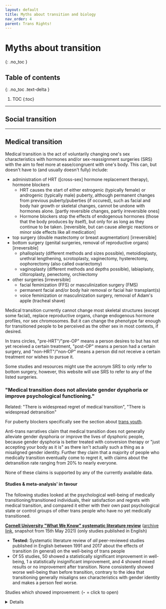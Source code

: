 ```yaml
---
layout: default
title: Myths about transition and biology
nav_order: 4
parent: Trans Rights!
---
```

<script> jtd.setTheme('green'); </script>
# Myths about transition
{: .no_toc }

## Table of contents
{: .no_toc .text-delta }

1. TOC
{:toc}

---

## Social transition

---
## Medical transition

Medical transition is the act of voluntarily changing one's sex characteristics with hormones and/or sex-reassignment surgeries (SRS) with the aim to feel more at ease/congruent with one's body. This can, but doesn't have to (and usually doesn't fully) include:
- administration of HRT ([cross-sex] hormone replacement therapy), hormone blockers
	- HRT causes the start of either estrogenic (typically female) or androgenic (typically male) puberty, although permanent changes from previous puberty/puberties (if occured), such as facial and body hair growth or skeletal changes, cannot be undone with hormones alone. [partly reversible changes, partly irreversible ones]
	- Hormone blockers stop the effects of endogenous hormones (those that the body produces by itself), but only for as long as they continue to be taken. [reversible, but can cause allergic reactions or minor side effects like all medication]
- top surgery (double mastectomy or breast augmentation) [irreversible]
- bottom surgery (genital surgeries, removal of reproductive organs) [irreversible]
	- phalloplasty (different methods and sizes possible), metoidioplasty, urethral lengthening, scrotoplasty, vaginectomy, hysterectomy, oophorectomy (also called ovariectomy)
	- vaginoplasty (different methods and depths possible), labiaplasty, clitoroplasty, penectomy, orchiectomy
- other surgeries [irreversible]
	- facial feminization (FFS) or masculinization surgery (FMS)
	- permanent facial and/or body hair removal or facial hair transplant(s)
	- voice feminization or masculinization surgery, removal of Adam's apple (tracheal shave)

Medical transition currently cannot change most skeletal structures (except some facial), replace reproductive organs, change endogenous hormone profiles, nor sex chromosomes. But it can change the phenotype far enough for transitioned people to be perceived as the other sex in most contexts, if desired.

In trans circles, "pre-HRT"/"pre-OP" means a person desires to but has not yet received a certain treatment, "post-OP" means a person had a certain surgery, and "non-HRT"/"non-OP" means a person did not receive a certain treatment nor wishes to pursue it.

Some studies and resources might use the acronym SRS to only refer to bottom surgery, however, this website will use SRS to refer to any of the listed surgeries.

### "Medical transition does not alleviate gender dysphoria or improve psychological functioning." 

Related: "There is widespread regret of medical transition", "There is widespread detransition"

For puberty blockers specifically see the section about [trans youth](https://antireaction.github.io/queerrights-en/docs/transrights/transyouth.html).

Anti-trans narratives claim that medical transition does not generally alleviate gender dysphoria or improve the lives of dysphoric people, because gender dysphoria is better treated with conversion therapy or "just accepting your body as it is" as there isn't actually such a thing as a misaligned gender identity. Further they claim that a majority of people who medically transition eventually come to regret it, with claims about the detransition rate ranging from 20% to nearly everyone.

None of these claims is supported by any of the currently available data.

#### Studies & meta-analysis' in favour
The following studies looked at the psychological well-being of medically transitioning/transitioned individuals, their satisfaction and regrets with medical transition, and compared it either with their own past psychological state or control groups of other trans people who have no yet medically transitioned.

**[Cornell University "What We Know" systematic literature review](https://whatweknow.inequality.cornell.edu/topics/lgbt-equality/what-does-the-scholarly-research-say-about-the-well-being-of-transgender-people/)** ([archive link](https://web.archive.org/web/20210510142046/https://whatweknow.inequality.cornell.edu/topics/lgbt-equality/what-does-the-scholarly-research-say-about-the-well-being-of-transgender-people/), snapshot from 15th May 2021) (only studies published in English)
- **Tested:** Systematic literature review of _all_ peer-reviewed studies published in English between 1991 and 2017 about the effects of transition (in general) on the well-being of trans people
- Of 55 studies, 50 showed a statistically significant improvement in well-being, 1 a statistically insignificant improvement, and 4 showed mixed results or no improvement after transition. None consistently showed worse well-being than before transition, contrary to the idea that transitioning generally misaligns sex characteristics with gender identity and makes a person feel worse.

Studies which showed improvement: (‣ = click to open)

<details>

	<summary markdown="1"> ‣ Pfäfflin (1993) seperate because it's so much </summary> <section markdown="1">

[Pfäfflin (1993)](https://doi.org/10.1300/J056v05n04_05): **(Long term)** This is a pooling together of (a) studies and reviews about well-being and regrets after HRT and/or SRS ranging from 1961 to 1991 (30 years), from various countries (most from the U.S., followed by European countries) and (b) a clinical sample of people who Friedemann Pfäfflin treated himself (in Germany) since 1978 for variously long periods and with different regularity.
- **Sample:** (a) 74 follow-up studies and 9 reviews with approximately 1000 to 1600 trans women and 400 to 550 trans men participating (exact estimates impossible due to sometimes overlapping samples); (b) 196 trans women and 99 trans men

- **Results:** 
	- (a) Across all studies and reviews, 4 trans men and 14 trans women genuinely regretted medical transition (including SRS) [regret rate of <1% for trans men and 1-1,5% for trans women]
		- Of the 4 regretful trans men, 1 only regretted evading regulations and getting the phalloplasty done outside the gender clinic, which brought complications, but he did not regret having transitioned overall and lived alternating between male and female; 2 were confirmed to have detransitioned socially and 1 case expressed regret about one surgery, but it's not known whether they detransitioned socially.
		- Additionally, 1 trans woman commited suicide during HRT (before SRS), 1 underwent religious conversion (on HRT but before SRS), 1 considered living as male again (but it is not reported whether they did), 2 occasionally went back to living as male, 1 of whom only did so to not loose claim to inheretance.
		- Regret was associated with bad surgical outcomes, not undergoing any real life test, and/or no proper differential diagnosis; 
	- (b) No reported regrets among trans men and 3 reported regrets among trans women [1,53%] 2-6 years after bottom surgery.
	- The author concludes that overall, trans people who wished to undergo SRS did not regret doing so when they did. 
- **Flaws:** Only clinical samples, old data

		</section></details> 

<details>

	<summary markdown="1"> ‣ All the others (gigantic table warning) </summary> <section markdown="1">

| study                                                                            | sample(s)                                                                                                                                                                                                                                                                                                                                               | tested                                                                                                                                                                                                                                          | follow-up time or time since last treatment                                                                                                                                                                                                                                                                                    | results                                                                                                                                                                                                                                                                                                                                                                                                                                                                                                                                                                                                                                                                                                                                                                                                               | notes                                                                                                                                                                                                                                                                                                                                                                                                                                                                      |
| -------------------------------------------------------------------------------- | ------------------------------------------------------------------------------------------------------------------------------------------------------------------------------------------------------------------------------------------------------------------------------------------------------------------------------------------------------- | ----------------------------------------------------------------------------------------------------------------------------------------------------------------------------------------------------------------------------------------------- | ------------------------------------------------------------------------------------------------------------------------------------------------------------------------------------------------------------------------------------------------------------------------------------------------------------------------------ | --------------------------------------------------------------------------------------------------------------------------------------------------------------------------------------------------------------------------------------------------------------------------------------------------------------------------------------------------------------------------------------------------------------------------------------------------------------------------------------------------------------------------------------------------------------------------------------------------------------------------------------------------------------------------------------------------------------------------------------------------------------------------------------------------------------------- | -------------------------------------------------------------------------------------------------------------------------------------------------------------------------------------------------------------------------------------------------------------------------------------------------------------------------------------------------------------------------------------------------------------------------------------------------------------------------- |
| [Bodlun & Kullgren (1996)](https://doi.org/10.1007/BF02438167)                 | Swedish clinical sample of 10 trans women and 9 trans men, "core transsexuals"                                                                                                                                                                                                                                                                          | changes in well-being from<br>medical transition (in general) over 5 year period, used questionnaire                                                                                                                                            | 5 years, transition stages differed between participants and some have still not medically transitioned to the extent that they wish by the end of the 5 year period                                                                                                                                                           | 13 improved, 3 stable, 2 unsatisifed, 1 unsatisifed & detranstioned                                                                                                                                                                                                                                                                                                                                                                                                                                                                                                                                                                                                                                                                                                                                                   |                                                                                                                                                                                                                                                                                                                                                                                                                                                                            |
| [Rakic et al. (1996)](https://doi.org/10.1007/BF02437545)                      | Yugoslavian clinical sample of 22 trans women and 10 trans men                                                                                                                                                                                                                                                                                          | body image, social life, sexual life, occupational functioning before and after bottom surgery, used questionnaire                                                                                                                              | 6 months to 4 years, median of 18 months                                                                                                                                                                                                                                                                                       | no regrets, 87% had improved body image, better social, sexual and ccupational life                                                                                                                                                                                                                                                                                                                                                                                                                                                                                                                                                                                                                                                                                                                                   | straght trans people only (to not provoke someone?)                                                                                                                                                                                                                                                                                                                                                                                                                        |
| [Eldh et al. (1997)](https://doi.org/10.3109/02844319709010503)                | Swedish clinical sample of 40 trans men and 50 trans women                                                                                                                                                                                                                                                                                              | physical and psychological health after SRS, used questionnaire by mail or in person; in case of personal interview, a physical examination took place as well (study doesn't state how many those were)                                        | 6 months to 30 years (median of 5,8 years) after several SRS including bottom surgery                                                                                                                                                                                                                                          | 86,5% (64/74) of respondents were satisfied with their lives post-SRS; 13,5% (10/74) were not satisfied, of which 5,4% (2 people of each gender) detransitioned socially and regretted the surgeries; 4% (2 trans women and 1 trans man) commited suicide, but had many suicide attempts before SRS as well; even if assuming that all respondents who were lost during follow-up (16/90) 1. had a worse well-being and that this was their reason to drop out and 2. the worsening was because of SRS, the success rate is 71,1% (64/90) and dissatisfaction (including detransition) rate 28,8% (26/90), which is still a clear net benefit; social stability (e.g. acceptance by family & friends), surgical techniques and overall body appearance (beside genitals) were found to be predictors of good outcomes |                                                                                                                                                                                                                                                                                                                                                                                                                                                                            |
| [Landen et al. (1998)](https://doi.org/10.1111/j.1600-0447.1998.tb10001.x)     | Swedish clinical sample undergoing initial SRS from 1972-1992; 213 total of which 8 detransitioned                                                                                                                                                                                                                                                      | retrospective study of predictors of regret after SRS (including bottom surgery), used medical records                                                                                                                                          | 4 to 24 years after SRS                                                                                                                                                                                                                                                                                                        | medical detransition rate of 3,8%, mostly associated with poor family support and much less but still significantly with not belonging to "core transsexual group" or suffering from psychosis; time between SRS and request for reversal 1-15 years (7,4 years median); last year of approval for any regretful patient was 1982                                                                                                                                                                                                                                                                                                                                                                                                                                                                                     | retrospective; could only consider medical detransitions; some of the SRS of included patients were only 4 years ago while requests for reversal took up to 15 years after initial SRS, so some of the more recent patients considered non-regretful here might have eventually requested reversal years after the study was conducted                                                                                                                                     |
| [Rehman et al. (1999)](https://doi.org/10.1023/A:1018745706354) \*             | American clinical sample of 28 trans women                                                                                                                                                                                                                                                                                                              | long-term physical, psychological, and sexual well-being & satisfaction after SRS including bottom surgery, used personal or telephone interviews                                                                                               | 3 years                                                                                                                                                                                                                                                                                                                        | no regrets, ability to normally return to work, more satisfactory personal and social life of patients after SRS                                                                                                                                                                                                                                                                                                                                                                                                                                                                                                                                                                                                                                                                                                      |                                                                                                                                                                                                                                                                                                                                                                                                                                                                            |
| [Lawrence (2003)](https://doi.org/10.1023/A:1024086814364)                     | American clinical sample of 232 trans women                                                                                                                                                                                                                                                                                                             | factors associated with long-term regret and satisfaction after SRS, used questionnaires                                                                                                                                                        | 1 to 7 years (most available questionnaires from people having had surgery 2-4 years)                                                                                                                                                                                                                                          | 59% reported improvement of quality of life as 8 or higher on an 0-10 scale, 1 reported worsening (0,45%), the rest reported no change; 86% reported their happiness as 8 or higher, 4% as 5 or lower; nobody regretted SRS outright, 6% sometimes and mostly due to social unacceptance or functional or physical outcomes                                                                                                                                                                                                                                                                                                                                                                                                                                                                                           |                                                                                                                                                                                                                                                                                                                                                                                                                                                                            |
| [Smith et al. (2005)](https://www.ncbi.nlm.nih.gov/pubmed/15842032) \*         | Dutch clinical sample of 94 trans women and 64 trans men                                                                                                                                                                                                                                                                                                | outcomes and predictors of regret/satisfaction after SRS, used questionnaire and personal interview (not all participants completed the latter)                                                                                                 | 1-4 years                                                                                                                                                                                                                                                                                                                      | virtually no gender dysphoria after SRS, independent of sexual orientation; no body dissatisfaction, 91,6% very satisifed with their bodies, better psychological functioning; 1 trans women had strong regrets and would not choose SRS again, another had strong regrets but would choose to undergo it again                                                                                                                                                                                                                                                                                                                                                                                                                                                                                                       | almost all patients in this sample had social support, only 4 (3,9%) had absolutely nobody to rely on;                                                                                                                                                                                                                                                                                                                                                                     |
| [De Cuypere et al. (2006)](https://doi.org/10.1016/j.sexol.2006.04.002) \*     | Belgian clinical sample of 35 trans women and 27 trans men                                                                                                                                                                                                                                                                                              | long-term psychological, social, and professional functioning after a longer period after SRS, used semi-structured interviews                                                                                                                  | minimum 1 year since bottom surgery; median of 4,1 years for trans women and 7,6 for trans men                                                                                                                                                                                                                                 | significant drop in suicide attempt rate (29,3% to 5,1%); gender dysphoria level dropped to that of the general population; 88,6% trans women and 85,2% trans men felt happy after surgery; regret only occasional in 2 cases, no detransitioners; improved social functioning                                                                                                                                                                                                                                                                                                                                                                                                                                                                                                                                        |                                                                                                                                                                                                                                                                                                                                                                                                                                                                            |
| [Lobato et al. (2006)](https://www.ncbi.nlm.nih.gov/pubmed/17075731)           | Brazillian clinical sample of 18 trans women and 1 trans man                                                                                                                                                                                                                                                                                            | impact of SRS (including bottom surgery) on satisfaction with sexual experience after SRS, used questionnaires before and after                                                                                                                 | 1 to 2,5 years since bottom surgery                                                                                                                                                                                                                                                                                            | no regrets; improvement of sexual experience considered for 83,3%; 64,7% say initiating and maintaining relationships became easier; pariticpants with a partner increased from 52,6% to 73,7%                                                                                                                                                                                                                                                                                                                                                                                                                                                                                                                                                                                                                        | only early-onset dysphoric trans people ("type 1 transsexuals"); excluded intersex people and people with psychotic disorders or addictions to psychoactive substances right away                                                                                                                                                                                                                                                                                          |
| [Newfield et al. (2006)](https://doi.org/10.1007/s11136-006-0002-3) \*         | recruitment through internet, bulletin boards, and postcards; mostly U.S.-American; 446 trans men                                                                                                                                                                                                                                                       | quality of life, used online survey                                                                                                                                                                                                             | not recorded; trans men with or without HRT were compared to each other                                                                                                                                                                                                                                                        | HRT significantly correlated with improved quality of life                                                                                                                                                                                                                                                                                                                                                                                                                                                                                                                                                                                                                                                                                                                                                            | non-clinical sample                                                                                                                                                                                                                                                                                                                                                                                                                                                        |
| [Kraemer et al. (2008)](https://www.ncbi.nlm.nih.gov/pubmed/18033979)          | Swiss clinical sample of 16 trans women and 7 trans men pre-SRS, 14 trans women and 8 trans men post-SRS                                                                                                                                                                                                                                                | body image of pre- and post-SRS people in comparison, used questionnaire                                                                                                                                                                        | 5 months to 8 years, median of 51 months (4,25 years) of the post-SRS sample                                                                                                                                                                                                                                                   | post-SRS sample scored significantly higher in measures of self-confidence and attractiveness, while lower on insecurity and concern compared to pre-SRS sample; none of the tested variables was found to be correlated to the time since SRS; taking HRT or not in the pre-SRS was not found to be correlated to any of the tested variables either                                                                                                                                                                                                                                                                                                                                                                                                                                                                 |                                                                                                                                                                                                                                                                                                                                                                                                                                                                            |
| [Imbimbo et al. (2009)](https://doi.org/10.1111/j.1743-6109.2009.01379.x)      | Italian clinical sample of 163 trans women                                                                                                                                                                                                                                                                                                              | post-surgical satisfaction levels and psychosocial profile of trans women, used questionnaire before and after SRS                                                                                                                              | 12-18 months after SRS for each patient seperately (operated over 14 years)                                                                                                                                                                                                                                                    | 94% were satisfied with having undergone surgery, 6% regretted it (not stated why, i.e. if they realized they aren't trans and detransitioned or if it was due to complications or unmet expectations etc.)                                                                                                                                                                                                                                                                                                                                                                                                                                                                                                                                                                                                           |                                                                                                                                                                                                                                                                                                                                                                                                                                                                            |
| [Nelson et al. (2009)](https://doi.org/10.1016/j.bjps.2007.10.049)             | UK clinical sample of 12 trans men                                                                                                                                                                                                                                                                                                                      | satisfaction with top surgery (double mastectomy/reduction mammoplasty), used questionnaire                                                                                                                                                     | 2-23 months after top surgery, median of 10                                                                                                                                                                                                                                                                                    | no regrets, all patients were satisfied, felt that their self-confidence and social interactions improved                                                                                                                                                                                                                                                                                                                                                                                                                                                                                                                                                                                                                                                                                                             |                                                                                                                                                                                                                                                                                                                                                                                                                                                                            |
| [Vujovic et al. (2009)](https://doi.org/10.1111/j.1743-6109.2008.00799.x)      | Serbian clinical sample of 71 trans women and 76 trans men                                                                                                                                                                                                                                                                                              | retrospective study and description of the Serbian trans population using available data of everyone who presented at the at the time only Serbian gender clinic between 1987 and 2006                                                          | unclear, study only states that the patients \_first presented\_ between 1987 and 2006, but not when HRT or any SRS was performed                                                                                                                                                                                              | no reported regrets, all patients who did would undergo SRS again, some where also satisifed with HRT only                                                                                                                                                                                                                                                                                                                                                                                                                                                                                                                                                                                                                                                                                                            |                                                                                                                                                                                                                                                                                                                                                                                                                                                                            |
| [Weyers et al. (2009)](https://doi.org/10.1111/j.1743-6109.2008.01082.x)       | Belgian clinical sample of 50 trans women                                                                                                                                                                                                                                                                                                               | long-term physical, mental, and sexual health among trans women, used questionnaires (only after)                                                                                                                                               | 6 months after bottom surgery                                                                                                                                                                                                                                                                                                  | high satisfaction with self-image, good physical and mental health, but some issues with sexual functioning related to surgical outcomes; 96% never regretted the surgery, 4% (2 women) sometimes                                                                                                                                                                                                                                                                                                                                                                                                                                                                                                                                                                                                                     |                                                                                                                                                                                                                                                                                                                                                                                                                                                                            |
| [Ainsworth & Spiegel (2010)](https://doi.org/10.1007/s11136-010-9668-7)        | internet recruitment, 247 trans women                                                                                                                                                                                                                                                                                                                   | psychological effects of FFS and bottoms surgery, used interviews                                                                                                                                                                               | not recorded; trans women with or without certain SRS were compared to each other                                                                                                                                                                                                                                              | FFS and SRS associated with better quality of life                                                                                                                                                                                                                                                                                                                                                                                                                                                                                                                                                                                                                                                                                                                                                                    | non-clinical sample                                                                                                                                                                                                                                                                                                                                                                                                                                                        |
| [Johansson et al. (2010)](https://doi.org/10.1007/s10508-009-9551-1)           | Swedish clinical sample of 25 trans women and 17 trans men                                                                                                                                                                                                                                                                                              | long-term follow up after SRS regarding gender dysphoria, satisfaction, social functioning, work, relationships, and sexuality; used semi-structured interviews before & after                                                                  | at least 5 years after being approved for medical transition and (if already pursued) at least 2 years after SRS; median of 7,8 years between SRS and follow-up for trans women and 7,4 years for trans men (see table 1 in the paper)                                                                                         | clinicians rated overall outcomes as favourable in 62% of the cases, patients themselves in 95% of the cases; 86% were judged as stable or improved in their overall functioning by clinicians; only 5-15% of patients were dissatisfied with some aspect (general health, surgical outcomes, etc.), but nobody regretted medical transition in itself; general health also improved for slightly more than the majority, for 16,1% (which tended to include older patients) it worsened, for the rest it remained the same, of which half meant that it remained on a good level                                                                                                                                                                                                                                     | drop-outs had lower global functioning scores at initial contact with the clinic and 88,9% of them had completed SRS                                                                                                                                                                                                                                                                                                                                                       |
| [Parola et al. (2010)](https://doi.org/10.1016/j.sexol.2009.05.004)            | French clinical sample of 15 trans men and 15 trans women                                                                                                                                                                                                                                                                                               | impact of SRS and HRT on quality of life and possible predictors for outcomes such as personality traits, used questionnaires & semi-structured interviews                                                                                      | at least 2 years after SRS                                                                                                                                                                                                                                                                                                     | everyone was satisfied with their medical transition, no regrets; quality of life improved for almost everyone both in social and sexual aspects                                                                                                                                                                                                                                                                                                                                                                                                                                                                                                                                                                                                                                                                      |                                                                                                                                                                                                                                                                                                                                                                                                                                                                            |
| [Colton-Meier et al. (2011)](https://doi.org/10.1080/19359705.2011.581195)     | internet recruitment through ftm forums, mostly U.S. Americans, 369 trans men                                                                                                                                                                                                                                                                           | psychological effects of HRT, used survey                                                                                                                                                                                                       | not recorded; trans men with or without HRT were compared to each other                                                                                                                                                                                                                                                        | HRT associated with better mental health & health-related quality of life                                                                                                                                                                                                                                                                                                                                                                                                                                                                                                                                                                                                                                                                                                                                             | non-clinical sample, data collection over 3 months in 2008                                                                                                                                                                                                                                                                                                                                                                                                                 |
| [Pimenoff & Pfäfflin (2011)](https://doi.org/10.1080/15532739.2011.618399)     | Finnish clinical sample of 15 trans women and 17 trans men who completed medical and legal transition to the full extent that it's possible between 1970 and 2002                                                                                                                                                                                       | treatment outcome of compliant and noncompliant patients undergoing medical transition, used questionnaires                                                                                                                                     | median of 5 years after bottom surgery and 8,5 years after legal transition                                                                                                                                                                                                                                                    | significant improvement of both social and psychological adjustment after transition, regardless of compliance                                                                                                                                                                                                                                                                                                                                                                                                                                                                                                                                                                                                                                                                                                        |                                                                                                                                                                                                                                                                                                                                                                                                                                                                            |
| [Rotondi et al. (2011)](doi.org/10.7870/cjcmh-2011-0021) \*\*                  | Canadian sample of 205 trans men recruited through the internet, organizations, venues, etc.                                                                                                                                                                                                                                                            | prevelance and factors associated with depression in trans men, used surveys                                                                                                                                                                    | not recorded; trans men with or without treatment were compared to each other                                                                                                                                                                                                                                                  | depression was associated with (among other things) not taking HRT and planning to medically transition but not currently transitioning; less depression was associated with having medically transitioned and having had surgery before 2008 (which was defined as not recent)                                                                                                                                                                                                                                                                                                                                                                                                                                                                                                                                       | non-clinical sample                                                                                                                                                                                                                                                                                                                                                                                                                                                        |
| [Gomez-Gil et al. (2012)](https://doi.org/10.1016/j.psyneuen.2011.08.010)      | Spanish clinical sample of 113 trans women and 74 trans men                                                                                                                                                                                                                                                                                             | social distress, anxiety, and depression in trans people and effects of HRT and SRS, used questionnaires                                                                                                                                        | not recorded; trans people with and without treatment were compared to each other                                                                                                                                                                                                                                              | both SRS and HRT significantly correlated with reduced depression, anxiety, and social distress                                                                                                                                                                                                                                                                                                                                                                                                                                                                                                                                                                                                                                                                                                                       |                                                                                                                                                                                                                                                                                                                                                                                                                                                                            |
| [Gorin-Lazard et al. (2012)](https://doi.org/10.1111/j.1743-6109.2011.02564.x) | French clinical sample of 30 trans men and 31 trans women                                                                                                                                                                                                                                                                                               | impact of HRT on quality of life, used questionnaires                                                                                                                                                                                           | 12-42 months (1-3,5 years) of HRT, median of 20 months (1,67 years); trans people on HRT were compared to those who are not                                                                                                                                                                                                    | HRT is \_independently\_ linked to a higher quality of life                                                                                                                                                                                                                                                                                                                                                                                                                                                                                                                                                                                                                                                                                                                                                           | excluded people with psychiatric comorbities right away                                                                                                                                                                                                                                                                                                                                                                                                                    |
| [Budge et al. (2013)](https://doi.org/10.1177/0011000011432753)                | America, recruited through support groups, 13 trans women, 2 trans men, 2 genderqueer people, 1 male crossdresser                                                                                                                                                                                                                                       | coping mechanisms & emotions during various stages of transition (in general), used qualitative interviews                                                                                                                                      | not recorded; interviews span over whole transition but are conducted at 1 point in time                                                                                                                                                                                                                                       | "affirmative emotional experiences" commonly associated with HRT (16 participants went on HRT)                                                                                                                                                                                                                                                                                                                                                                                                                                                                                                                                                                                                                                                                                                                        | non-clinical sample, qualitative rather than quantitative, unusually diverse sample in terms of sexual orientation                                                                                                                                                                                                                                                                                                                                                         |
| [Colizzi et al. (2013)](https://doi.org/10.1111/jsm.12155)                     | Italian clinical sample of 45 trans women and 25 trans men                                                                                                                                                                                                                                                                                              | effects of HRT on stress, attachment style, and cortisol awakening response (CAR), used questionnaires & blood tests                                                                                                                            | recorded before and 12 months into HRT                                                                                                                                                                                                                                                                                         | 12 months HRT decreased CAR levels and perceived stress regardless of attachment style                                                                                                                                                                                                                                                                                                                                                                                                                                                                                                                                                                                                                                                                                                                                | excluded intersex people and people with psychiatric pathologies right away                                                                                                                                                                                                                                                                                                                                                                                                |
| [Costatino et al. (2013)](https://doi.org/10.1080/0092623X.2012.736920)        | Italian clinical sample of 50 trans men                                                                                                                                                                                                                                                                                                                 | impact of HRT on mood and sexual function, used questionnaires                                                                                                                                                                                  | data collected before HRT, 12 months into HRT, and at least 6 months after SRS (no bottom surgery, only top surgery and removal of reproductive organs)                                                                                                                                                                        | HRT improved sexual function and SRS reduced aggressiveness, but also reduced sexual function again (which might be because SRS did not include bottom surgery and disappointed some, or because not everyone was done recovering from SRS when filling out the questionnaire yet); more positive mood changes occured but were not statistically significant (see table 3); insomnia and sweating increased with HRT                                                                                                                                                                                                                                                                                                                                                                                                 | excluded intersex people, drug addicts, and people with psychiatric comorbidities right away                                                                                                                                                                                                                                                                                                                                                                               |
| [Gorin-Lazard et al.(2013)](https://doi.org/10.1097/NMD.0000000000000046)      | French clinical sample of 36 trans women and 31 trans men                                                                                                                                                                                                                                                                                               | influence of HRT on self-esteem, mood, and quality of life; used questionnaires                                                                                                                                                                 | not recorded(?); trans people with or without treatment were compared to each other                                                                                                                                                                                                                                            | HRT independently associated with less depression, greater self-esteem and better psychological well-being                                                                                                                                                                                                                                                                                                                                                                                                                                                                                                                                                                                                                                                                                                            |                                                                                                                                                                                                                                                                                                                                                                                                                                                                            |
| [Weigert et al. (2013)](https://doi.org/10.1097/01.prs.0000434415.70711.49)    | French clinical sample of 35 trans women                                                                                                                                                                                                                                                                                                                | influence of breast augmentation on sexual, psychosocial and physical well-being; used questionnaires                                                                                                                                           | data collected 3 weeks before breast augmentation, 4 months after surgery, and 21 patients completed the questionnaire again 12-39,6 months (1-3,3 years; median of 20,7 months/1,7 years) after surgery; breast augmentation was performed with a median of 16 months after bottom surgery, which itself was preceeded by HRT | significant improvement in all measured areas after surgery                                                                                                                                                                                                                                                                                                                                                                                                                                                                                                                                                                                                                                                                                                                                                           |                                                                                                                                                                                                                                                                                                                                                                                                                                                                            |
| [Bailey et al. (2014)](https://doi.org/10.1108/MHRJ-05-2014-0015)              | UK, internet recruitment, 889 people of which 778 desired or underwent medical transition to some degree                                                                                                                                                                                                                                                | effects of various factors on suicidal ideation & suicide attempts, used questionnaire                                                                                                                                                          | not recorded; trans people with or without treatment were compared to each other                                                                                                                                                                                                                                               | suicidality associated (among others) with denial of desired medical treatments                                                                                                                                                                                                                                                                                                                                                                                                                                                                                                                                                                                                                                                                                                                                       | non-clinical sample                                                                                                                                                                                                                                                                                                                                                                                                                                                        |
| [Boza & Nicholson (2014)](https://doi.org/10.1080/15532739.2014.890558)        | Australia; recruitment via internet, support groups, snowballing; 83 trans men and 160 trans women                                                                                                                                                                                                                                                      | effects of various factors on mental health, used questionnaires                                                                                                                                                                                | not recorded; trans people with or without treatment were compared to each other                                                                                                                                                                                                                                               | SRS associated with less depression                                                                                                                                                                                                                                                                                                                                                                                                                                                                                                                                                                                                                                                                                                                                                                                   | non-clinical sample                                                                                                                                                                                                                                                                                                                                                                                                                                                        |
| [Colizzi et al. (2014)](https://doi.org/10.1016/j.psyneuen.2013.09.029)        | Italian clinical sample, 78 trans women and 29 trans men                                                                                                                                                                                                                                                                                                | impacts of HRT on psychiatric distress and functional impairment, used questionnaires                                                                                                                                                           | recorded before and 12 months into HRT                                                                                                                                                                                                                                                                                         | 12 months HRT approx. halved prevelance of all bad measures across sample                                                                                                                                                                                                                                                                                                                                                                                                                                                                                                                                                                                                                                                                                                                                             | intersex people and people with unstable psychiatric comorbidities excluded right away                                                                                                                                                                                                                                                                                                                                                                                     |
| [Davis & Meier (2014)](https://doi.org/10.1080/19317611.2013.833152)           | American sample of 208 transmasculine people (including trans men, genderqueer, and genderfluid people); recruitment through internet and local communities                                                                                                                                                                                             | impacts of HRT and top surgery, used survey                                                                                                                                                                                                     | use of HRT ranged from either no us or between 1 week & 35 years (median of 3,62 years) for those who do use it; time since top surgery (if performed) not recorded; study compared people with and without treatment to each other                                                                                            | reduction in anxiety, depression, anger and an increase in body satisfaction associated with with HRT and top surgery                                                                                                                                                                                                                                                                                                                                                                                                                                                                                                                                                                                                                                                                                                 |                                                                                                                                                                                                                                                                                                                                                                                                                                                                            |
| [Dhejne et al. (2014)](https://doi.org/10.1007/s10508-014-0300-8)              | All Swedish citizens who applied for SRS and legal name change from 1972 to 2010 (252 trans men and 478 trans women)                                                                                                                                                                                                                                    | prevelance of transition and regret in the population, used retrospective study of official data                                                                                                                                                | time from first legal gender change to regret application had a median of 75-137 months (6,25-11,4 years) or 90 months (7,5 years) for trans men, 22-177 months (1,83-14,75 years) or 102 months (8,5 years) for trans women                                                                                                   | regret rate of 2,2% for both genders and an additional 1,2% (across both binary genders) who have withdrawn their application themselves; regret rate decreased a lot over time from 27% in 1960-1971 down to 2,4% in the 1991-2000 time period and 0,3% in 2001-2010 (although there may be some cases of regret in the last group who have no yet applied, as the median time from first legal sex change to regret application is 7-8 years)                                                                                                                                                                                                                                                                                                                                                                       |                                                                                                                                                                                                                                                                                                                                                                                                                                                                            |
| [Fisher et al. (2014)](https://doi.org/10.1111/jsm.12413)                      | Italian clinical sample of 66 trans women and 59 trans men                                                                                                                                                                                                                                                                                              | impacts of HRT without any SRS on body uneasiness in trans people, used questionnaires                                                                                                                                                          | either no HRT, or 45-10845 days (1,5 months to 30,125 years) \[median of 430 days (~14 months)\] for trans women and 33-1021 days (33 days to 2,8 years) \[median of 799 days (~2,2 years)\] for trans men; compared trans people with treatment to those without                                                              | HRT duration and higher dosage independently correlated with decreased body uneasiness for trans women, but not for trans men, although the authors write that the latter might be for example due to HRT not significantly reducing chest size in trans men (which can be a major source of body uneasiness for them)                                                                                                                                                                                                                                                                                                                                                                                                                                                                                                | excluded people who were intersex, had changes in HRT treatment before the study, had internalized homophobia, mental retardation or transvestite fetishism                                                                                                                                                                                                                                                                                                                |
| [Gomez-Gil et al. (2014)](https://doi.org/10.1007/s11136-013-0497-3)           | Spanish clinical sample of 119 trans women and 74 trans men                                                                                                                                                                                                                                                                                             | factors associated with better quality of life in trans people before bottom surgery, used questionnaires                                                                                                                                       | not recorded; trans people with and without treatment were compared to each other                                                                                                                                                                                                                                              | better quality of life associated with (among other factors) being on HRT                                                                                                                                                                                                                                                                                                                                                                                                                                                                                                                                                                                                                                                                                                                                             |                                                                                                                                                                                                                                                                                                                                                                                                                                                                            |
| [Hess et al. (2014)](http://doi.org/10.3238/arztebl.2014.0795)                 | German clinical sample of 254 trans women                                                                                                                                                                                                                                                                                                               | long-term satisfaction with SRS, used questionnaires                                                                                                                                                                                            | 1-7 years after SRS; median of 5,05 years                                                                                                                                                                                                                                                                                      | 87,4% were satisfied or very satisfied with their outward appearance as women; 72% were satisfied or very satisfied with the functional outcome; 1 full detransitioner (sees himself as male) (1%), 3 peple who see themselves as "more male than female" (2,9%)                                                                                                                                                                                                                                                                                                                                                                                                                                                                                                                                                      |                                                                                                                                                                                                                                                                                                                                                                                                                                                                            |
| [Heylens et al. (2014)](https://doi.org/10.1111/jsm.12363)                     | Belgian clinical sample of 46 trans women and 11 trans men                                                                                                                                                                                                                                                                                              | effects of various steps in medical transition on psychopathology, used questionnaires                                                                                                                                                          | questionnaires were filled out before treatment, 3-6 months into HRT, and 1-12 months after SRS                                                                                                                                                                                                                                | medical transition leads to a significant reduction of psychopathology in areas such as depression, anxiety, somatization, psychoticism, interpersonal sensitivity, hostility, and overall psychoneurotic distress                                                                                                                                                                                                                                                                                                                                                                                                                                                                                                                                                                                                    | one person commited suicide during follow-up                                                                                                                                                                                                                                                                                                                                                                                                                               |
| [Manieri et al. (2014)](https://doi.org/10.1080/15532739.2014.899174)          | Italian clinical sample of 56 trans women and 27 trans men                                                                                                                                                                                                                                                                                              | impacts of HRT in the first year on quality of life                                                                                                                                                                                             | evaluations every 3 months; questionnaires on quality of life filled in before and 1 year into treatment                                                                                                                                                                                                                       | HRT improves quality of life and seems to be free of major risks in healthy individuals under clinical supervision in the first year                                                                                                                                                                                                                                                                                                                                                                                                                                                                                                                                                                                                                                                                                  | excluded intersex people and people with severe psychopathology right away                                                                                                                                                                                                                                                                                                                                                                                                 |
| [Castellano et al. (2015)](https://doi.org/10.1007/s40618-015-0398-0)          | Italy, recruitment through local ads, 46 trans women and 14 trans men, local cis control group                                                                                                                                                                                                                                                          | psychological & sexual affects of bottom surgery                                                                                                                                                                                                | at least 2 years and up to 33 years after SRS                                                                                                                                                                                                                                                                                  | trans sample scored similarly to cis controls in quality of life and body image; trans men slightly worse in sexual life subscale than cis men                                                                                                                                                                                                                                                                                                                                                                                                                                                                                                                                                                                                                                                                        | non-clinical sample                                                                                                                                                                                                                                                                                                                                                                                                                                                        |
| [Keo-Meier et al. (2015)](http://dx.doi.org/10.1037/a0037599)                  | American sample of 48 trans men and male (53) & female (62) cis controls                                                                                                                                                                                                                                                                                | changes in psychological function from before and during HRT in trans men, used questionnaires                                                                                                                                                  | before and 3 months into HRT                                                                                                                                                                                                                                                                                                   | 3 months of HRT led to decreased psychopathology and betterment in psychological functioning on multiple domains                                                                                                                                                                                                                                                                                                                                                                                                                                                                                                                                                                                                                                                                                                      | non-clinical sample                                                                                                                                                                                                                                                                                                                                                                                                                                                        |
| [Ruppin & Pfäfflin (2015)](https://doi.org/10.1007/s10508-014-0453-5)          | Germany, 35 trans women and 36 trans men                                                                                                                                                                                                                                                                                                                | various quality of life factors (employment, subjective life satisfaction, integration,...) after medical transition to some degree (almost all took HRT and had at least one SRS), used standardized questionnaires and qualitative interviews | tested upon first contact with clinic and 10-24 (mean 13,8) years after legal name & gender marker change\*\*\*                                                                                                                                                                                                                | high life satisfaction, employment, good social integration, gender dysphoria remained reduced, other psychological problems decreased too                                                                                                                                                                                                                                                                                                                                                                                                                                                                                                                                                                                                                                                                            |                                                                                                                                                                                                                                                                                                                                                                                                                                                                            |
| [Bar et al. (2016)](dx.doi.org/10.1177/0008417416635346)                       | Israel, internet and local recruitment, snowballing; 22 trans women (all medically transitioning) and 22 cis women                                                                                                                                                                                                                                      | changes of occupational well-being over time, used questionnaires                                                                                                                                                                               | not recorded; compared trans women to cis controls                                                                                                                                                                                                                                                                             | occupational well-being improved for both groups, but steeper for trans women who started out lower on the scale with the gap reducing over time; probably due to them advancing in their medical transition and experiencing positive effects from it                                                                                                                                                                                                                                                                                                                                                                                                                                                                                                                                                                | non-clinical sample, only indirect investigation of effects of medical transition                                                                                                                                                                                                                                                                                                                                                                                          |
| [Bouman et al. (2016)](http://dx.doi.org/10.1016/j.jsxm.2016.01.009)           | UK clinical sample, 71 trans women over the age of 50                                                                                                                                                                                                                                                                                                   | psychopathology and clinical measures, use of HRT prior to clinic referral (about half of the used sample did so), used questionnaires                                                                                                          | not recorded; trans women were compared to each other                                                                                                                                                                                                                                                                          | use of HRT prior to referral associated with less anxiety, but not less depression                                                                                                                                                                                                                                                                                                                                                                                                                                                                                                                                                                                                                                                                                                                                    | purposefully uses an older than usual sample                                                                                                                                                                                                                                                                                                                                                                                                                               |
| [Cardoso da Silva et al. (2016)](https://doi.org/10.1016/j.jsxm.2016.03.370)   | Brazillian clinical sample, 47 trans women                                                                                                                                                                                                                                                                                                              | psychological and social functioning, physical health, level of independence after HRT and bottom surgery, used questionnaires                                                                                                                  | tested prior to treatment and at least 1 year after bottom surgery                                                                                                                                                                                                                                                             | significant improvement of psychological and social functioning, but significant worsening of physical health and level of independence; although this can easily be justified with having to recover after bottom surgery according to the authors; those who had more recent revisions (further interventions to correct complications) had worse (but still good) outcomes than those who did not                                                                                                                                                                                                                                                                                                                                                                                                                  | people with psychotic disorders, mental retardation or substance addictions were excluded; most had to get some revision (further intervention for correction of complications) after SRS                                                                                                                                                                                                                                                                                  |
| [Glynn et al. (2016)](doi.org/10.1037/sgd0000171)                              | American sample of 573 trans women with a history of sex work                                                                                                                                                                                                                                                                                           | role of gender-affirmation on psychological well-being of trans women, used self-report                                                                                                                                                         | none; used a 1-time self-report, trans women were compared to each other                                                                                                                                                                                                                                                       | gender affirmation (including medical) associated with less depression and higher self-esteem, although no domains of gender affirmation (social, psychological nor mental) were associated significantly with suicidal ideation                                                                                                                                                                                                                                                                                                                                                                                                                                                                                                                                                                                      | non-clinical sample                                                                                                                                                                                                                                                                                                                                                                                                                                                        |
| [Padula et al. (2015)](https://doi.org/10.1007/s11606-015-3529-6)              | extracted model parameters from [National Transgender Discrimination Survey (NTDS) (2011)](https://www.thetaskforce.org/wp-content/uploads/2019/07/ntds\_full.pdf) ([archive](https://web.archive.org/web/20210429072230/https://www.thetaskforce.org/wp-content/uploads/2019/07/ntds\_full.pdf)) of adults, which had 6436 US-American respondents | cost-effectiveness of insurance coverage for medically-necessary trans-related services (e.g. medical transition); used Markov model                                                                                                            | 5-10 year time horizons from US societal perspective                                                                                                                                                                                                                                                                           | provider coverage of trans-related care was cost-effective (i. e. reduced more costs on treating HIV, depression, drug abuse, etc. that would come from being denied coverage than it costs to cover expenses) in 85% of simulations; budget impact for individual members is 0,016$ per month (I'm using the comma the way US-Americans use the dot because I'm European)                                                                                                                                                                                                                                                                                                                                                                                                                                            |                                                                                                                                                                                                                                                                                                                                                                                                                                                                            |
| [van de Grift et al. (2017a)](doi.org/10.1097/PSY.0000000000000465)            | European (Dutch, German, Belgian, Norwegian) clinical sample of 135 transfeminine and 66 transmasculine people                                                                                                                                                                                                                                          | effects of medical transition on gender dysphoria and body image, used questionnaires                                                                                                                                                           | tested at admission and 4-6 years after first visit in the gender clinic; participants were at various stages at follow-up (no treatment, HRT only, or HRT and SRS)                                                                                                                                                            | gender dysphoria decreased in all participants at follow-up, but much more so in those participants who had received both HRT and SRS, whose gender dysphoria levels were now comparable to cis people; body image improved both regarding transition-responsive areas (i. e. body parts/traits that can be changed) and those that are not responsive;                                                                                                                                                                                                                                                                                                                                                                                                                                                               | due to an error only the gender dysphoria of those who had socially transitioned (9 people) was assessed in this group, and they generally showed lower scores of gender dysphoria than those who did eventually get medical treatment; only 7 of the 29 were confirmed to fulfill the diagnostic criteria; of those who socially transitioned, 2 detransitioned; 9 said they do not plan to re-apply for medical treatment in the future, 8 were unsure, 6 were going to; |
| [van de Grift et al. (2017b)](https://doi.org/10.1080/0092623X.2017.1326190)   | same sample as above but only the 136 people who received both HRT and SRS (81 trans women, 51 trans men, 4 missing data)                                                                                                                                                                                                                               | satisfaction and quality of life after SRS, used questionnaires                                                                                                                                                                                 | tested at admission and 4-6 years after first visit in the gender clinic;                                                                                                                                                                                                                                                      | satisfaction with SRS was 94% to 100% (depending on procedure), quality of life increased after SRS; nobody reported major regret; 6% (9 people) reported dissatisfaction or minor regret about a SRS they underwent, for 8 of whom it is tied to complications rather than realizing they're not trans and 1 trans woman did not specify her reason for dissatisfaction; no significant differences of gender dysphoria levels in trans people after HRT and SRS compared to cis controls                                                                                                                                                                                                                                                                                                                            | missing data for 2,9% of participants who had HRT and SRS                                                                                                                                                                                                                                                                                                                                                                                                                  |
		</section>
</details>

> Notes about the table: 
> \* overlaps with Murad et al. (2010)
> \** link on Cornell University website broken

<details> 

		<summary> ‣ Studies which showed no improvement or mixed results </summary> <p>

[Work in progress]

		</section>
</details>

---

**[Murad et. al. (2010)](doi.org/10.1111/j.1365-2265.2009.03625.x)** (meta-analysis, all languages)
- **Tested:** effects of HRT together with some type of SRS
- **Sample:** 28 studies with a total of 1093 trans women and 801 trans men participating (1833 total)
- **Results:** SRS and HRT decrease gender dysphoria (80%), improve psychological functioning and comorbidities (78%), sexual function (72%), and overall quality of life
- **Flaws:** low quality data because the treshhold for inclusion was low

---

**[De Vries et. al. (2014)](https://doi.org/10.1542/peds.2013-2958)**
- **Tested:** psychological effects of hormone blockers, HRT, and SRS (vaginoplasty for trans women or mastectomy with hysterectomy & oophorectomy for trans men) over 8 year period, starting from before the start of puberty blockers in the early stages of puberty until 1 year after SRS in young adulthood, using questionnaires
- **Sample:** 22 trans women and 33 trans men
- **Results:** 
	- alleviation of gender dysphoria
	- continual improvement of psychological functioning
	- psychological functioning on par with or better than that of cisgender peer by young adulthood
- **Flaws:** small sample size

---

**[Nobili et al. (2018)](doi.org/10.1007/s11154-018-9459-y)**
- **Tested:** meta-analysis of peer-reviewed studies on quality of life published in English from 1946 until 2017
- **Sample:** 29 studies
- **Results:** Trans people generally had a lower quality of life than the general population, but mental healthy quality of life of trans people _post-treatment_ is on par with the general population.
- **Flaws:** 
	- Studies need more "clearly defined transgender populations, divided by stage of gender affirming treatment and with appropriate matched control groups" to draw "firmer conclusions". 
	- There is a moderate risk of bias (in the statistical sense), meaning some but not most or all criteria for assesing bias risks in descriptive studies were satisifed. Criteria included, among many others, sample size, randomization, and clear definition of the target population, which are all things factors that are difficult to satisfy with hidden and small populations such as trans people.
- **Note:** This meta-analysis looked at studies about _quality of life_, which is probably linked to but is not the same as alleviation of gender dysphoria.

---

#### Possible counter-studies

Some proponents of anti-trans narratives like to cherrypick these not yet mentioned studies to argue that medical transition does not decrease gender dysphoria nor improve psychological functioning:

<details>

<summary markdown="1"> ‣ **[Dhejne et al. (2011)](doi.org/10.1371/journal.pone.0016885)** ("The Sweden study") </summary> <section markdown="1">

- **Tested:** mortality and psychiatric morbidity after medical transition **compared to the general population**
- **Sample:** 191 trans women and 133 trans men who medically transitioned (with SRS)
- **Result:**
 > "[Trans people after medical transition] have considerably higher risks for mortality, suicidal behaviour, and psychiatric morbidity **_than the general population_**. Our findings suggest that sex reassignment, although **_alleviating gender dysphoria_**, may not suffice as treatment for transsexualism, and should inspire improved psychiatric and somatic care after sex reassignment for this patient group."
- In other words, _the study does not conclude that SRS makes gender dysphoria worse_, but that it is usually not _enough_ treatment for all the suffering (discrimination, being disowned, undergoing alienating puberty, possible lasting trauma from all of these things) trans people might go through. Proponents of anti-trans narratives citing this study are advised to visit an English reading comprehension course or to make an appointment at the oculist.
		
</section>
		</details>

<details>

<summary markdown="1"> ‣ **[Rauchfleisch et al. (1998)](doi.org/10.1007/s001150050345)** (full text only available in German) </summary> <section markdown="1">
- **Tested:** Subjective well-being and regrets of the subjects but also objective measures such as employment, social life, marriage, stable relationships & sex life, libido, complications, further surgeries, etc.
- **Sample:** 13 trans women (orchiectomy and vaginoplasty) and 4 trans men (mastectomy, hysterectomy, oophorectomy) who had visited a clinic 5 to 20 years ago
- **Results:** 
	- For trans women, employment fell drammatically (92% to 25%), mostly due to inability to work; social and sex life did not improve, most claimed to be happy with SRS but gave off a depressed or anxious impression to the interviewers; 2 people detransitioned, 1 trans woman had expressed regret 3 yeas after SRS but now (7 years post-SRS) reported being satisfied after all.
	- For trans men, employment status worsened for only 1 trans man, 2 trans men had happy and stable relationships, 1 lived on his own and complained about not having had phalloplasty but was otherwise satisfied with his life, and 1 (the one who lost employment) was completely isolated and afraid of human contact. 2 trans men seemed psychologically stable and sociable to the interviewers, 2 seemed more introverted and had drug addictions (alcohol or opiate), one of whom (the one addicted to opiate) had several suicide attempts after SRS. The study did not mention pre-SRS status on relationships for trans men like it did for trans women.
	- The authors concluded that a major predictor for post-SRS life improvement was pre-SRS employment, social integration, and emotional stability. The trans men in their sample tended to already be better socially integrated before transition. They also noted themselves that their study shows unusually bad results.
- **Flaws:** Why one cannot draw the conclusion that medical transition doesn't alleviate gender dysphoria from this study:
	1. Very small sample, especially for trans men. This study clearly stands in the shadow of all the previously mentioned studies - including one's conducted in the same time period and country - that show a significant improvement from medical transition. The authors themselves note that this is an unusually bad result, so it might just be an accidentally misrepresentative sample, i. e. anecdotal, barely replicated evidence.
	2. Rather old study. Social acceptance of trans people and surgical outcomes have improved greatly since then. The suffering of many of the participants may be attributable to 
		- not being able to build lasting relationships (before as well as after SRS), which may be connected to the ridicule of straight men (most of the trans women here were straight) who have relationships with trans women and the stigmatization of female homosexuality (there were 3 trans women attracted to other women), which must have been even more severe back then. The social isolation pre-SRS might have also led to a harder recovery from surgery.
		- unemployment, leading to even more social isolation. For example, the one trans man that showed the most social isolation was also the only one who lost employment after SRS. Unemployment may be due to
			- physical inability to work due to bad surgical outcomes, but those improve over time and don't actually say anything about whether gender dysphoria was alleviated (see point 3).
			- psychological inability to work due to discrimination.
	3. All except 2 trans people still stated to be happy with having done the surgery [11,8% regret rate], 1 trans man even wished to continue medical transition with phalloplasty. It probably alleviated their gender dysphoria overall, but the discrimination and possible surgical complications that followed overrode the psychological benefits of having no more gender dysphoria in this sample. Even for those who did regret it, we do not know whether they would have not detransitioned if the surgeries were more succesful; maybe they only detransitioned due to not passing or facing harassment.
																																					</section></details>

<details>

	<summary markdown="1"> ‣ **[Jellestad et al. (2018)](https://doi.org/10.1155/2018/8684625)** </summary> <section markdown="1">
- **Tested:** associations between medical transition and quality of life
- **Sample:** clinical sample of 77 trans women, 41 trans men, and 25 non-binary people (1 of which was assigned intersex at birth) in Switzerland
- **Results:** Anti-trans advocates usually only focus on the following sentence from the study, despite the authors contradicting it numerous times at other points:
> "But neither the hormonal nor the surgical obtained any predictive significance regarding [quality of life]."
- But the study notes _multiple times_ that they only included trans people who considered their medical transition to already be complete. The study _did not actually examine the effects of receiving or not receiving medical interventions **that one desires.**_ And it says so itself:
> "In this sense, we can assume that no trans person who participated hoped to improve their [quality of life] by initiating further medical measures. In addition, the cross-sectional design of this study does not allow further comparison of the QoL before the medical transition of the participants. Accordingly, **no statements can be made as to whether the [gender affirming interventions] changed the [quality of life] of the trans persons or not.**"
- Obviously, giving a surgery to a trans person who does not desire that surgery/who do not think that surgery would make them feel more congruent will not make that particular trans person happier - trans people have different desires for their medical transition, if they desire one at all.
- To back up this claim, here's [van de Grift et al. (2017a)](doi.org/10.1097/PSY.0000000000000465) as an example, which states:
> "Within  the  “hormones  only”  group  different  scores were observed between the people who planned (n = 14) and did not plan (n = 21) to undergo genital surgery in the future with regard to overall body satisfaction (M[planned] = 3.29 (SD: .61), M[not planned] = 2.35 (SD: .54); t(33) = 4.75, p < .001) as well as for genital body satisfaction (M[planned] = 4.76 (SD: .40), M[not planned] = 2.42 (SD: 1.03); t(33) = 8.07, p < .001). (Note: higher scores mean higher dissatisfaction on these scales.)"
- In other words, those that still had more open wishes regarding their medical transition/were less finished with it (i. e. bottom surgery) were also still more dissatisfied than those who did not have such need/did not have (as much) genital-related gender dysphoria and were closer to considering themselves fully transitioned.

</section>	</details>

<details>

	<summary markdown="1"> ‣ **[Auer et al. (2013)]( https://doi.org/10.1371/journal.pone.0078469)** </summary> <section markdown="1">
- **Tested:** whether the psychopathology of trans people is more similar to that of their genotypical (assigned) or phenotypical (lived, desired) sex, employed a questionnaire
- **Sample:** clinical sample of 52 trans women and 32 trans men who all had a diagnosis of "transsexualism" (according to ICD-10) and have already received HRT between 1996 and 2007 (data collection conducted in 2009) at that clinic; compared to age-matched healthy cis people but who at some point in their lives had certain mental disorders
- **Result:** Trans people are on average more like their phenotypical sex than their genotypical sex in terms of psychopathology.
- However, anti-trans advocates usually focus more on this one section in it:
> "[I]n our study, we found no difference between those who had already undergone sex reassignment and those who had not in terms of any subscale of psychopathology. Therefore sex reassignment surgery doesn’t seem to be a major contributor to psychosocial well-being in our transsexual sample."

1. Again, this study is small and compared to the massive amount of evidence pointing towards an improvement after medical transition (for those that desire it), it isn't significant enough in the least to justify altering current scientific conensus.

2. The study is unable to tell us anything about the effectiveness of HRT and only about SRS, because all trans participants have already initiated HRT at the point of data collection. The authors write:
> Since the initiation of hormone treatment has been reported to have a fundamental impact on general well-being and mood [...], we decided for reasons of sample homogeneity, and to increase the statistical power, only to include those in our analysis who were already receiving cross-sex hormone treatment at the time of the evaluation. 

3. There might very well be a similar fallacy here as with Jellestad et al. (2018), i. e. all or most participants had already medically transitioned to the whole extent that they find it necessary:
- The study compared people who had (post-SRS group) or had not undergone SRS (pre-SRS group) at the point of data collection. It did not record who in either group subjectively considered their medical transition to be complete.
- The diagnostic criteria for ["transsexualism" according to ICD-10](https://www.who.int/classifications/icd/en/GRNBOOK.pdf) ([archive link](https://web.archive.org/web/20210511081433/https://www.who.int/classifications/icd/en/GRNBOOK.pdf), p. 163, search for "F64.0") is:
>> "A desire to live and be accepted as a member of the opposite sex, _usually_ [=/= always] accompanied by a sense of discomfort with, or inappropriateness of, one's anatomic sex, and a wish to have surgery and hormonal treatment to make one's body as congruent as possible with one's preferred sex."
- This means that one doesn't have to desire medical transition to the full extent that it is possible (i. e. HRT and _all_ possible surgeries) in order to receive such a diagnosis (= be a non-SRS patient), contrary to what the introduction of the study states. 
- Since the study did not record this, it might have unknowingly included non-SRS patients (who only desired HRT) in the control group of pre-SRS patients.
- The clinical sample consisted of people who were treated with HRT between 1996 and 2007 at a German endocrinological clinic and all filled in the questionnaire in 2009. Meaning that all patients have first visited the clinic 14 to 3 years ago and were taking HRT at the time that they filled in the questionnaire, so they all must have taken HRT for at least 3 years by that time.
- At that time, [SRS were recommended in Germany earliest after 6 months HRT](https://atme-ev.de/images/texte/transsexualitaet/standardsts.pdf) ([archive link](https://web.archive.org/web/20200724094803/https://atme-ev.de/images/texte/transsexualitaet/standardsts.pdf)) - provided one had a diagnosis and was undergoing a real life test for long enough, which is already needed for HRT anyway. 
- Since 1987, surgeries are fully paid by insurance if one has a diagnosis and follows the official recommendations in Germany, so poverty should not be a major factor here. Waiting lists also [tend to be short in Germany](https://worldpopulationreview.com/country-rankings/health-care-wait-times-by-country) ([archive link](https://web.archive.org/web/20210331180557/https://worldpopulationreview.com/country-rankings/health-care-wait-times-by-country)). 
- Therefore even the most recent patients must have had more than enough time and resources to acquire SRS (including HRT duration and waiting lists) if they strongly desired it to be part of their transition, i. e. were pre-SRS rather than non-SRS.
- Since they still have not undergone those procedures at the time of data collection, one can reasonably assume that for some of them this was due to no wish for such a procedure in the first place, i. e. that these are non-SRS and not pre-SRS patients. In rare cases it might also be the case that they were not physically healthy enough or that they were gatekept by their psychotherapist (who has to write a recommendation letter for each procedure seperately in Germany). But the latter is unlikely because there is usually little reason to not write recommendation letters for desired transition procedures if the person already received a stable diagnosis, initated HRT, and underwent a real life test (needed for HRT at that time).
- It might very well be that not all patients in the pre-SRS group of this study were actually non-SRS, but it's reasonable to assume that a not insignificant percentage were.
</section>	</details>

<details>

	<summary markdown="1"> ‣ **[Lindemalm (1986)](https://doi.org/10.1007/BF01542412)** </summary> <section markdown="1">
- **Tested:** long-term well-being of trans women after bottom surgery; follow-up period between 6 ad 25 years, 12 yearson average; used semi-structured interviews
- **Sample:** clinical sample of 13 trans women
- **Result:** The abstract of the paper may give a rather negative impression:
> Surgical outcome was disappointing, and only one-third of the patients where a vaginal construction was carried out had a function- ing vagina. [...] [O]nly one-third were judged as having a fair or good sexual adjustment after sex reassignment. [...] One striking finding is that overall sexual adjustment is offen unchanged by genital surgery. Psychosocial adjustment showed a slight improvement after surgery. However, the majority of patients (eight) were judged to be unchanged. [...] [F]or a total of four individuals (30%), sex reassign- ment was considered retrospectively to be a mistake. Despite their returning to a male social role after surgery, however, two of the repenting patients were judged as fairly well adjusted from a psychosocial point of view. 
-  However, the paper itself sounds less negative, although still much worse than most other studies:
	-  global sexual adjustment remained unchanged for most, but still improved slightly for 3 and worsened for only 1 participant (Figure 1)
	-  global psychosocial adjustment also remained unchanged for most, but still improved for 4 and worsened for only 1 participant (Figure 2)
	-  There were 2 detransitioners and 2 people who have regrets but have not detransitioned; the others, even those whose overall life situation worsened, were confident that transition was still the right choice for them.
- In other words, even in this surprisingly bad sample, medical transition did overall alleviate gender dysphoria. It cannot be used to argue that medical transition does not generally improve gender dysphoria. But even if it did show that, it has several more central **flaws:**
	1. It has a _very_ small sample size.
	2. It's a _very_ old study, surgical techniques as well as social acceptance have improved a lot since then.
	3. Several drop-outs, who at such a small sample size are all the more significant: 1 person moved abroad and another commited suicide after bottom surgery. Furthermore, 3 patients were automatically considered failures because they weren't offered full bottom surgery including vaginoplasty in the first place.
	</section> </details>


---

#### Honeymoon theory

Another argument some proponents of anti-trans narratives might make is that there is a honeymoon phase after SRS that many follow-up studies, due to not being long enough, fail to take into consideration. It is also recognized in some literature, such as [De Cuypere et al. (2006)](https://doi.org/10.1016/j.sexol.2006.04.002), where a honeymoon phase of 1 year is mentioned. During it, transitioned people are misrepresentatively happy about the results, but the euphoria eventually dies down a bit and reveals more representative, long-term, stable psychological results.

But anti-trans narratives go as far as claiming that the joy over SRS does not just decrease, but becomes outright regret over time. When presented with studies that do long enough follow-ups and do not show widespread regret, they either suddenly change how long the honeymoon phase supposedly is (e.g. 5 years, 10 years, etc.) and/or claim that there was a high loss at follow-up in all of them, and the main reason of losses at follow-up, i. e. the participant not reporting back, is a bad outcome and/or regret of the procedure.

There are a few things I want to first note concerning loss at follow-up: Proponents of anti-trans narratives cite studies such as [Murray et al. (1997)](https://doi.org/10.1302/0301-620X.79B2.0790254) (I couldn't easily find other studies on this topic) to argue that participants who were lost at follow-up are more likely to have bad outcomes than those who were not lost. The study showed that for joint replacement surgical procedures, people who eventually drop out of long-term follow-ups (either by not responding or dying) tend to be the one's with worst outcomes in the last completed follow-up, speculating that the reason they dropped out or died might be because of their condition getting even worse and so they either die or see no point in continuing the treatment or reporting back.

But studies on trans people and medical transition are different to surgeries such as joint replacement in 2 major ways:
1. Medical transition fascilitates a social transition into a new beginning/life/role and many trans people try to leave their old one behind and forget it as much as possible, not at all or barely mentioning it to anyone in their new life (going stealth). Participating in a follow-up study reminds people of a past that they were trying to get rid of by transitioning in the first place. This is a major possible reason for loss at follow-up when it comes to studies on medical transition that simply does not exist with other treatments. In some studies, some of the people who declined to participate even specified this reason in their response:
	- In [Eldh et al. (1997)](https://doi.org/10.3109/02844319709010503) some people outright stated that they do not wish to be reminded of their trans status.
	- In [De Cuypere et al. (2006)](https://doi.org/10.1016/j.sexol.2006.04.002) some people outright stated that they do not wish to be reminded of their trans status.
	- In [Lawrence (2003)](https://doi.org/10.1023/A:1024086814364) some people also specified privacy concerns and mistrust towards the researchers, which can be read as being related to living stealth: Maybe they did not want anyone who knows of their trans status (including doctors and researchers) be able to track them and follow them into their new life.
	- But even for those who have not sent a response specifying their reasons for not participating, one can assume that there are at least some among them who have the same reasons and just didn't want to bother with sending back mail.
2. Death among trans people is much more likely to be associated with poverty (e.g. unemployment due to being disowned, not finishing education, etc.) or discrimination (e.g. murder, suicide from bullying, etc.) rather than surgery complications or regret of transition in itself, unlike it is with joint replacements.

Not many studies compared those who were lost to follow-up and those who were not. [Johansson et al. (2010)](https://doi.org/10.1007/s10508-009-9551-1) found that former patients who were lost to follow-up tended to have worse scores at initial contact with the clinic, and since these patients started out worse they probably also had worse outcomes compared to other patients even if they also improved as much compared to their earlier lives. But other studies, such as [Weigert et al. (2013)](https://doi.org/10.1097/01.prs.0000434415.70711.49) contradict this, showing that those lost to one of the later follow-ups had higher satisfaction at the previous one than those who continued to be followed up until the end.

---

Because of all this I find it more helpful to calculate the "genuine loss at follow-up", counting only people who either 1. were confirmed to have detransitioned, 2. who are believed to have  been reached/have received the request for participation but did not respond for unknown reasons (generously, for the anti-trans narratives, assuming that no mail simply got lost on it's way back to the researchers or that people were doing fine and just didnt want to bother with specifying their reasons for not participating), or 3. died from suicide (once again generously assuming that the suicide was due to transition regret rather than discrimination). People who have specified other reasons for not participating or who just could not be reached (e.g. unknown location or returned mail) - which is likely because they made an active effort to leave no traces behind and start a new life - are not counted as genuine losses at follow-up. 

On the topic of the length of the honeymoon period: I couldn't find much literature on that specifically (contrary to anti-trans claims that it is a "well-established concept in literature"), but outright regret seems to - on average - take around 7 or 8 years to lead to detransition:
- [Landen et al. (1998)](https://doi.org/10.1111/j.1600-0447.1998.tb10001.x): 7,4 years on average until regret. Also notes that detransition was mostly associated with poor family support, so many of these cases might not be due to genuine regret and desistence from trans identity, but due to social pressure. In other words, 7,4 years might also be the time needed on average until trans people give up waiting for their social circle to come around and accept them.
- [Dhejne et al. (2014)](https://doi.org/10.1007/s10508-014-0300-8): 7,5 years on average for trans men; 8,5 years on average for trans women

With this in mind, here are several studies which contain long enough follow-ups (at least over 1 year after SRS) with the following genuine losses at follow-up and outcomes, disproving the anti-trans narrative around the honeymoon phase:

[Work in progress]

---

In contrast to these, I could not find a single study - apart from the really small one's already covered under "possible counter-studies", half of which don't say what people claim they do - showing long-term bad psychological outcomes from medical transition for trans people.

In addition, the honeymoon theory can be questioned on the ground that after surgery, patients usually have to recover, therefore their well-being could also be expected to be worse the more recent the surgery was performed and become better as their bodies heal and as they are finally past the point of needing regular check-ups. This hypothesis is supported by [Cardoso da Silva et al. (2016)](https://doi.org/10.1016/j.jsxm.2016.03.370) (sample: 47 trans women), which found that trans women who more recently had a revision for their bottom surgery scored worse (but still better than before treatment) on all scales (including psychological well-being) than those whose last revision was further back in time.

---
#### How do we _actually_ avoid regret & detransition then?

> **Note:** The following section was partly inspired by and took many arguments from [Shonalika's video "JK Rowling and the detransition narrative"](https://www.youtube.com/watch?v=bFURGp99ofE), even though I disagree with some statements in it).

First of all we should differentiate between types of regrets and types of detransition:

A person may regret transition for various reasons, including 
- social (e.g. loosing friends, family, their job, having to spend a lot of money), 
- physical (e.g. their health became worse due to complications or an interaction with diseases or disabilities they had beforehand) 
- or psychological (e.g. they feel worse after it/gain gender dysphoria). 
A person can also detransition 
- to various degrees (e.g. only socially, but continuing to transition medically; or the other way around),
- for various lengths (e.g. they only offset their medical transition until they solved another health issue they have) 
- and reasons (e.g. their family pressured them into social detransition, but they retransition as soon as they are independent from them; or their gender dysphoria worsened and they realized they aren't trans). 
Not all regretful transitioners detransition, not all detransitioners actually regret transition, not all detransitions affect the same aspects (social, medical, legal), and not all detransitions are forever.

To avoid (often temporary) detransition due to discrimination (which is maybe better described with "going back into the closet"), we need to 1. build ways for people in transphobic environments to escape those environments easier and become more econmically independent (e.g. free housing so people can move out of abusive households easier and faster) and 2. make society itself less transphobic by educating people.

To avoid detransition for health reasons, we need to study treatments for trans people and their interactions with various other things that have until now been often ignored (e.g. intersex traits, older age).

---

The detransitioners who are paid most attention to are who I'll refer to as cis medical detransitioners, i. e. those who medically (and not just socially) transitioned with the conviction that they are trans and then detransitioned due to realizing they are not (rather than due to social pressure or health reasons), i. e. are technically cis, albeit with a more complicated history than most other cis people. They are often exploited by anti-trans reactionaries to argue for the banning or strong restriction of access to trans healthcare for everyone. However, as shown by the low rates of detransition (even if including social pressured ones) and the well-established fact that medical transition alleviates gender dysphoria and potentially saves lives of those who _are_ trans (see above), this would do more harm than good overall. It would eventually kill or ruin the lives of _way_ more trans people than it would save mistaken cis people.

So how do we instead help avoid cis medical detransitioners/people being mistaken about benefitting from medical transition and undergoing irreversible procedures before realizing their mistake, resulting in a comparatively tragic outcome? It seems that the right approach is the percise opposite of what many anti-trans reactionaries advocate for:

<details>

	<summary markdown="1"> **1. More openness discussing medical transition and trans identities.** </summary>
Some medical detrans cis people say that they were not told that medical transition is in large parts irreversible. If society is more open about discussing the procedures of medical transition, the information about it - including how far it is reversible or irreversible - becomes widely available and common knowledge. And when it becomes common knowledge, mistakes due to mere ignorance will happen much less.
</section>	</details>

<details>

<summary markdown="1"> **2. Less pressure on trans and questioning people and the end of transmedicalism.** </summary> <section markdown="1">
There is a certain pressure on those who think they are trans to transition as fast as they can, or they are declared not "real trans people". This is done by some trans people as well as many cis people, who will refuse to help a person try out pronouns, names or titles, unless they first prove that they are truly trans. Transmedicalism defines trans identity by the strong desire for medical transition, and hence proving one is truly trans is only done by trying to medically transition as fast as possible, creating a cycle: If you want to experiment and see if you're truly trans and whether you would benefit from medical transition, prove to us first that you are truly trans by being absolutely sure about medical transition.

Another issue is how people are expected to decide once and for all whether they are trans, on one hand leading to non-out questioning people to be hesitant about coming out (since they might feel like they have to be 100% sure and cannot take it back anymore) and on the other questioning out people being afraid to pause, slow down or stop medical or social transition to think, in fear of ridicule or people taking away the option to resume transition if they want to again if they ever dared to admit doubts about their identity.

More openness for experimentation, vagueness, and questioning will give people the room they need to breathe, think, try and re-try, etc.
</section></details>

<details> 

	<summary markdown="1"> **3. Fight against sexism and homophobia instead of increasing transphobia.** </summary> <section markdown="1">
A common narrative surrounding detransition is that people first decide to transition to escape sexism or homophobia, e.g. the woman who was tired of her body being sexualized or the lost lesbian sister or the effamite boy who thought it'd be easier to wear skirts if he had breasts while doing so. 

These narratives also commonly spread harmful lies such as that it is supposedly easy to access medical transition - but for the vast majority of people in the world, including Europe, this isn't so. A minority of countries provide informed consent options, most others either have no options for medical transition or have very strict gatekeeping, to the point that some people turn to illegal measures such as DIY HRT (buying HRT illegally/semi-legally, often from overseas, and administering it themselves). And even in those that do provide informed consent options, especially teens are unlikely to have enough money for it, which are - according to anti-trans narratives - the most vulnerable to the "transgender trend" and rushing into medical transition. Another myth these narratives spread is that there is supposedly _generally_ more sexism and/or homophobia than transphobia, which is demonstrably not the case (see economic statistics, suicide statistics, murder & harassment rates, surveys on opinions, etc. - trans people score much worse than both cis heterosexual women and cis non-heterosexual people of either binary gender).

However, I do think there could be a kernel of truth in the assertion that some _individual_ people experience more sexism and/or homophobia than transphobia or are under the impression pre-transition that there is less sexism and/or homophobia than transphobia. I don't know of any representative statistics about how many genuine detransitioners initially thought they are/wanted to be/identified as trans for which reasons, but anecdotal reports on the internet do show that it is not a unique/one-time case/experience for people to initially identify as trans due to (internalized or not) sexism or homophobia. 

But the solution to this is not restricting access to medical transition and increasing transphobia, but fighting against sexism and homophobia - something which I rarely see anti-trans reactionaries do. Almost as if they never truly cared for the lives of detransitioners or the cause of avoiding mistakes like these, and instead merely want to exploit their stories to further their anti-trans agenda. Detransitioners deserve much better help and attention than that.
	</section>
	</details>

---

#### Conclusions

Overall, current data has 1 main issue, which is possible selection bias, as it mostly uses clinical and not randomized samples. But that's probably because the latter is more difficult to execute since trans people are a hidden population, and those few studies that recruit people from the overall population tend to be larger and still show that medical transition is assciated with improved mental health in trans people.

The available data clearly shows that medical transition alleviates body-related gender dysphoria in nearly all cases, with regret being attributable to a wrong diagnosis, poor surgical outcomes, or discrimination - the 2 latter being things that are improving over time. This is supported by [Dhejne et al. (2014)](https://doi.org/10.1007/s10508-014-0300-8), which shows that regret rates dramatically declined over time (at least in Sweden), from almost 30% in the 1960s down to not even 3% in the 1990s. They continued to be low in the 2000s.

Research also shows that, as expected, that medical transition doesn't necessarily alleviate social gender dysphoria (i. e. some people still get misgendered) nor is it a solution to unrelated psychological problems (comborbidities, drug addictions, issues with social integration for other reasons than gender dysphoria,...) - but neither trans people themselves, nor allies or doctors, have ever claimed anything contrary to this on a wide scale. Social discrimination, fascilitated through the misinformation spread by reactionaries, also negatively contributes a lot to the mental health of trans people.

Furthermore, some of the remaining psychological issues after medical transition may be (at least in some trans people) attributable to the lasting effects of possible trauma from going through the wrong puberty and watching their own body uncontrollably become foreign.

Detransition is best avoided with more openness towards trans identities, information about reversible and irreversible aspects of medical transition becoming common knowledge, and less pressure to "prove" one's trans identity with desiring medical transition.

---

### "Medical transition is physically harmful."

#### "Sex reassignment surgeries are experimental/too dangerous/understudied"

[Work in progress]

#### "Sex reassignment surgeries are mutilation"

According to [Britannica](https://www.britannica.com/science/body-modifications-and-mutilations) ([archive link](https://web.archive.org/web/20210513121958/https://www.britannica.com/science/body-modifications-and-mutilations)), the term "body mutilation" is typically used to refer to involuntary body modifications. [Wikipedia adds, at least for genital mutilation specifically](https://en.wikipedia.org/wiki/Body_modification#Controversy) ([archive link](https://web.archive.org/web/20210416220759/https://en.wikipedia.org/wiki/Body_modification)):

> The phrase "Genital mutilation" is sometimes used to describe procedures that individuals are forced to undergo without their informed consent, or **without anesthesia or sterilised surgical tools.**

But _consensual_ modifications - ranging from tattoos to heart surgeries - are considered just modifications, not mutilations. Wikipedia differentiates further as follows:

> In many ways self-mutilation is very different than body-modification. Body modification gives one the feeling of pride and excitement, giving one something to show off to others. Alternately, those who self-mutilate typically are ashamed of what they've done and want to hide any evidence of harm. Body modification is explored for adornment, self-expression, and an array of many other positive reasons, while self-mutilation is inflicted because of mental or emotional stress and the inability to cope with psychological pain. Those who self-mutilate do so in order to punish themselves, express internal turmoil, and reduce severe anxiety.

In sum we find the following defining differences:

| Body modification | Body mutilaton | 
| :------------: | :----------:
| always with informed consent, voluntary | no informed consent, involuntary| 
| usually uses sterilized tools and anesthesia as needed | possibly does not use sterilized tools or anesthesia even when there is a need for it | 
| done for positive reasons such as self-expression; results are shown off | often a form of punishment or a last resort when one is unable to deal with psychological pain |

Medical transition (=/= any sex reassignment) clearly falls under the term of body modification, rather than mutilation:
1. It is only performed with informed consent. (probably the strongest and most important point to be made here)
2. It is performed in safe, sterile environments with anesthesia and proper tools by professionals.
3. It is performed not as punishmet, but as self-expression. People feel excitement from it.
	- While one of the major motivators for medical transition is psychological pain in the form of gender dysphoria, medical transition is different from self-harm here in that it actually alleviates and solves the issue. People self-mutilate because they are unable to productively cope with their distress, but trans people transitioning _is_ a productive coping mechanism, as it has been shown to [alleviate gender dysphoria long-term in almost all cases](!!!). Self-harm on the other hand does not rid a person of anxiety or internal turmoil permanently, only in the moment.


While whether or not the procedure leaves a person more disabled or not is not mentioned as a defining trait in the used sources, anti-trans narratives often include the argument that medical transition is mutilation due to it's supposedly physically destructive character, so I will address that as well. 
Medical transition does not simply rid a person's body of certain functions/impair them, but can also add new ones (e.g. metoidioplasty giving people the ability to have natural, visible erections) or only removes abilities that the person sees as limiting/impairing in the first place (e.g. removal of reproductive organs of the assigned sex), and hence actually makes them _more_ abled subjectively by removing something that, in a mental sense, disables them. SRS is not destructive, but reconstructive.

Calling it mutilation despite all of this - but not other helpful, consensual medical procedures - is discriminatory towards trans people (why condemn medical transition but not other procedures?) and is unjustly stigmatizing a life-saving practice. Furthermore it is disrespectful towards those who _do_ self-harm or are mutilated by others.

---

Who mutilation in the form of sex re-assignment does happen to, however, are certain [intersex minors](!!!), even when the procedure is not medically necessary (i. e. saves lives or certain important bodily functions) and has purely aesthetic goals. Ironically, the types of people who decry medical transition as mutilation tend to not care about the forced re-assignment of intersex infants or even promote this harmful practice. 

An example of this is the [Arksansas House Bill 1570](https://www.arkleg.state.ar.us/Bills/FTPDocument?path=%2FBills%2F2021R%2FPublic%2FHB1570.pdf) ([archive link](https://web.archive.org/web/20210513182601/https://www.arkleg.state.ar.us/Bills/FTPDocument?path=%2FBills%2F2021R%2FPublic%2FHB1570.pdf)), also ironically called "Save Adolescents from Experimentation Act" (SAFE Act), which bans all gender-affirming medical care to trans youth as being dangerous and experimental (which it isn't), but _explicitly_ allows practitioners to re-assign intersex minors (even when their life is not endangered by being intersex). From pages 6 and 7 of the bill:

> "[...] (B)  “Gender transition procedures” do not include:
> 		(i)  Services to persons born with a medically verifiable disorder of sex development [=intersex traits], including a person with external biological sex characteristics that are irresolvably ambiguous, such as those born with 46 XX chromosomes with virilization, 46 XY chromosomes with undervirilization, or having both ovarian and testicular tissue;
> 		(ii)  Services provided when a physician has otherwise diagnosed a disorder of sexual development that the physician has determined through genetic or biochemical testing that the person does not have normal sex chromosome structure, sex steroid hormone production, or sex steroid hormone action; [...]
> 		(iv)  Any procedure undertaken because the individual suffers from a physical disorder, physical injury, or physical illness that would, as certified by a physician, place the individual in imminent danger of death or impairment of major bodily function unless surgery is performed;

Point (iv) makes clear that point (i) and (ii) serve to allow intersex re-assignment _even when leaving things as they are doesn't place them in imminent danger_, because those cases where they do pose a danger are already included in point (iv). Therefore point (i) and (ii) would be redundant if they _only_ referred to intersex children whose health is in danger without intervention.

Policies like these show that many of the people insisting on using the term "mutilation" or "experimental" for medical transition are not genuinely concerned about bodily autonomy or safety of minors, because if they were, they would care and talk much more about the proven harm of forced, unconsensual intersex re-assignments that routinely happen in the majority of countries today.

---

## Biology

### "Trans people will biologically always stay their natal sex."

Related: "I won't call you your name and pronouns because you are biologically [assigned sex]."

---

### "Trans people (specifically trans women) have an advantage in sports."


